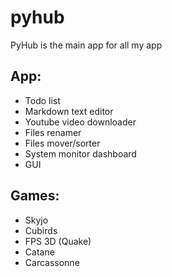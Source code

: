 # pyhub
PyHub is the main app for all my app


## App:
- Todo list
- Markdown text editor
- Youtube video downloader
- Files renamer
- Files mover/sorter
- System monitor dashboard
- GUI

## Games:
- Skyjo
- Cubirds
- FPS 3D (Quake)
- Catane
- Carcassonne
